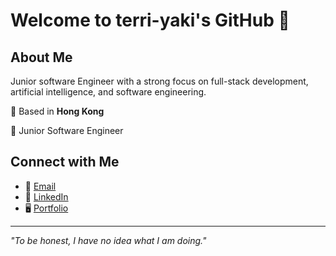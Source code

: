 # Welcome to terri-yaki's GitHub 👋

## About Me
Junior software Engineer with a strong focus on full-stack development, artificial intelligence, and software engineering.

📍 Based in **Hong Kong**  

🌟 Junior Software Engineer

## Connect with Me

- 📧 [Email](mailto:hoyulee@yahoo.com.hk)
- 💼 [LinkedIn](https://linkedin.com/in/terrylhyyy)
- 🖥️ [Portfolio](https://terriyaki.cc)

---

_"To be honest, I have no idea what I am doing."_

